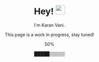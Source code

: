 
<h1 align='center'>Hey! <img src="https://raw.githubusercontent.com/MartinHeinz/MartinHeinz/master/wave.gif" width="30px">
</h1>
<p align='center'> I'm Karan Vani. </p>
<p align='center'>This page is a work in progress, stay tuned!</p>
<p align='center'> 50%  </p>
<p align='center'> █████▒▒▒▒▒ </p>
